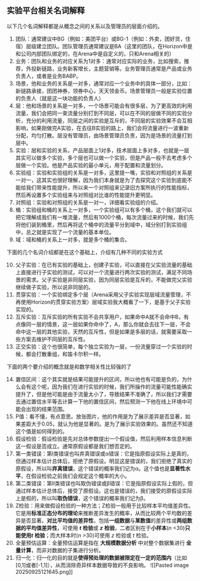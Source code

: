 ## 实验平台相关名词解释

以下几个名词解释都是从概念之间的关系以及管理员的层面介绍的。

1. 团队：通常建议中BG（例如：美团平台）或BG-1（例如：外卖，团好货，住宿）层级建立团队。团队管理员通常建议是BA（这里的团队，在Horizon中是和公司内部团队绑定的，在Arena中是自定义的，只和Arena相关的）
2. 业务：团队和业务的对应关系为1对多：通常对应实际的业务，比如搜索，推荐，外投新链路，业务新客增长，主题营销等。业务管理员通常是产品或业务负责人，或者是业务BABP。
3. 场景，他和业务的关系是一对多，通常对应一个业务中的具体一部分，比如：新链路承接，团团神券，领券中心，天天领金币。场景管理员一般是实验位置的负责人（就是这一块功能的负责人）
4. 层：他和场景的关系是一对多，一个场景可能会有很多层，为了更高效的利用流量，我们会把同一束流量分别打到不同层，可以在不同的层做不同的实验分析，充分的利用流量，同层之间的实验是互斥的，不同层的实验效果不会互相影响，如果刚做完A实验，在去往B实验的路上，我们会将流量进行一波重新分配，均匀打散。层没有管理员，由场景管理员负责，因为是场景的流量打到层中。
5. 实验：层和实验的关系，产品层面上1对多，技术层面上多对多，也就是一层其实可以做多个实验，多个层也可以做一个实验，但是产品一般不去考虑多个层做一个实验。他是产品实验的最小单元，用于配置和流量划分。
6. 实验组：实验和实验组的关系是一对多，这里提一嘴，实验和对照组的关系是一对一，这其实也很好理解，因为我们本身就是为了去探究这个实验到底能不能给我们带来性能提升，所以来一个对照组来记录旧方案所执行的性能指标，然后再设置多个实验组来与对照组对比谁的性能提升更明显。
7. 对照组：实验和对照组的关系是一对一，详细看实验组的介绍。
8. 桶：实验组和桶的关系上一对多，一个实验组可以有多个桶，这个我们就可以把它理解成我们有一堆流量，然后有1000个桶，每次流量过来的时候，我们先将他们装到桶里，然后再将这个桶中的流量平分到域中，域分别打到实验组中，总之就是实现了一个流量的基本单位。
9. 域：域和桶的关系上一对多，就是多个桶的集合。

下面的几个名词介绍都是在这个基础上，介绍有几种不同的实验方式

10. 父子实验：在已有实验的基础上，创建子实验，可以直接在父实验流量的基础上直接进行子实验的测试，可以对一个流量进行两次实验的测试，满足不同场景的需求。父子实验是非同层实验，因为同层实验是互斥的，不能做完父实验继续做子实验，所以说非同层的。
11. 贯穿实验：一个实验绑定多个层（Arena采用父子实验实现层域流量管理，不再使用Horizon的贯穿实验方案）层域实验我大概看了一下，是基于父子实验实现的。
12. 互斥实验：互斥实验的所有实验不会共享用户，如果命中A就不会命中B，有点像同一层的情景，这一层如果你命中了，A，那么你就会去往下一层，不会命中这一层的其他实验，天然的互斥性，但是如果是多层的话，就需要采取一些方案去维护不同层的互斥性。
13. 正交实验：这个也很简单，每个独立实验为一层，一份流量穿过一个实验的时候，都会打散重组，和笛卡尔积一样。

下面的两个要介绍的概念就是和数学相关性比较强的了

14. 置信区间：这个其实就是结果可能提升的区间，所以他也有可能是负的，为什么会有这个呢，因为我们在进行实验的时候，我们所操作的流量可能性能确实提升了，但是他可能是由于流量太小了，导致结果不准确了，所以我们才需要去通过置信水平等去计算一下他的置信区间，然后预测一下他在线上环境中可能会出现的结果范围。
15. P值：看不懂，有点意思。放张图片，他的作用是为了展示差异是否显著，如果差距大于0.05，就认为他是显著的。是为了展示实验效果的。虽然还不知道这个值是如何得到的。
16. 假设检验：假设检验是先对总体参数提出一个假设值，然后利用样本信息判断这一假设是否成立。通常原假设都是我们想否定的。
17. 第一类错误：第I类错误也叫弃真错误或α错误：它是指原假设实际上是真的，但通过样本估计总体后，拒绝了原假设。明显这是错误的，我们拒绝了真实的原假设，所以叫**弃真错误**，这个错误的概率我们记为α。这个值也是**显著性水平**，在假设检验之前我们会规定这个概率的大小。
18. 第二类错误：第II类错误也叫取伪错误或β错误：它是指原假设实际上假的，但通过样本估计总体后，接受了原假设。这也是错误的，我们接受的原假设实际上是假的，所以叫**取伪错误**，这个错误的概率我们记为β。
19. Z检验：用来做假设检验的一种方法；Z检验一般用于比较样本平均值差异性。它是用**标准正态分布的理论**来推断差异发生的概率，从而比较两个平均数的差异是否显著。**对比平均值的差异性**，包括**一组数据**与**某数值**的差异性或**两组数据的平均值差异性**，可使用 _**t**_ **检验**或 _**z**_ **检验**，二者区别在于**小样本**(_n_ <30)**只能使用**_**t**_ **检验**；而大样本时(_n_ >30)可使用 _z_ 检验或 _t_ 检验。
20. 全量预估运算：全量预估运算是指在 **大规模数据分析** 中对整个数据集进行 **全量计算**，而非对数据的子集进行分析。
21. 归一化：归一化的目的就是**使得预处理的数据被限定在一定的范围内**（比如[0,1]或者[-1,1]），从而消除奇异样本数据导致的不良影响。
![[Pasted image 20250925121645.png]]
